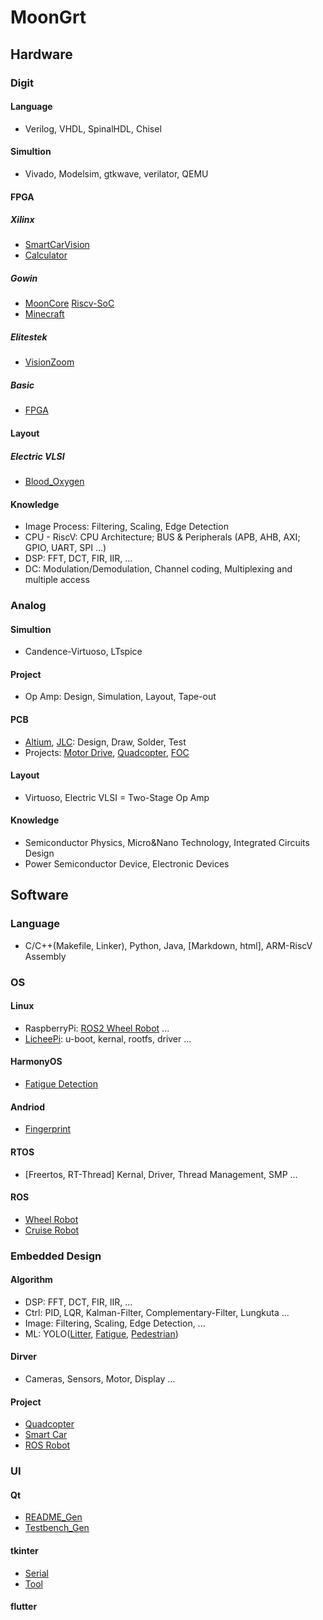 <!-- https://www.min2k.com/tools/markmap/ -->

# MoonGrt

## Hardware

### Digit
#### Language
- Verilog, VHDL, SpinalHDL, Chisel
#### Simultion
- Vivado, Modelsim, gtkwave, verilator, QEMU
#### FPGA
##### Xilinx
- [SmartCarVision](https://github.com/MoonGrt/SmartCarVision)
- [Calculator](https://github.com/MoonGrt/FPGA-Calculator)
##### Gowin
- [MoonCore](https://github.com/MoonGrt/MoonCore) [Riscv-SoC](https://github.com/MoonGrt/Riscv-SoC)
- [Minecraft](https://github.com/MoonGrt/FPGA-Minecraft)
##### Elitestek
- [VisionZoom](https://github.com/MoonGrt/VisionZoom)
##### Basic
- [FPGA](https://github.com/MoonGrt/FPGA)
#### Layout
##### Electric VLSI
- [Blood_Oxygen](https://github.com/MoonGrt/Electric_VLSI_lib)
#### Knowledge
- Image Process: Filtering, Scaling, Edge Detection
- CPU - RiscV: CPU Architecture; BUS & Peripherals (APB, AHB, AXI; GPIO, UART, SPI ...)
- DSP: FFT, DCT, FIR, IIR, ...
- DC: Modulation/Demodulation, Channel coding, Multiplexing and multiple access

### Analog
#### Simultion
- Candence-Virtuoso, LTspice
#### Project
- Op Amp: Design, Simulation, Layout, Tape-out
#### PCB
- [Altium](https://github.com/MoonGrt/PCB/tree/master/Altium), [JLC](https://github.com/MoonGrt/PCB/tree/master/JLC): Design, Draw, Solder, Test
- Projects: [Motor Drive](https://github.com/MoonGrt/PCB/tree/master/JLC/stm32_motordrive), [Quadcopter](https://github.com/MoonGrt/PCB/tree/master/JLC/fly_ctrl), [FOC](https://github.com/MoonGrt/Wheel_Robot)
#### Layout
- Virtuoso, Electric VLSI = Two-Stage Op Amp
#### Knowledge
- Semiconductor Physics, Micro&Nano Technology, Integrated Circuits Design
- Power Semiconductor Device, Electronic Devices


## Software

### Language
- C/C++(Makefile, Linker), Python, Java, [Markdown, html], ARM-RiscV Assembly

### OS
#### Linux
- RaspberryPi: [ROS2 Wheel Robot](https://github.com/MoonGrt/Wheel_Robot) ...
- [LicheePi](https://github.com/MoonGrt/Licheepi_Nano): u-boot, kernal, rootfs, driver ...
#### HarmonyOS
- [Fatigue Detection](https://github.com/MoonGrt/HaiSi-Detect_Fatigue)
#### Andriod
- [Fingerprint](https://github.com/MoonGrt/Android-Fingerprint)
#### RTOS
- [Freertos, RT-Thread] Kernal, Driver, Thread Management, SMP ...
#### ROS
- [Wheel Robot](https://github.com/MoonGrt/Wheel_Robot)
- [Cruise Robot](https://github.com/MoonGrt/Cruise_Robot)

### Embedded Design
#### Algorithm
- DSP: FFT, DCT, FIR, IIR, ...
- Ctrl: PID, LQR, Kalman-Filter, Complementary-Filter, Lungkuta ...
- Image: Filtering, Scaling, Edge Detection, ...
- ML: YOLO([Litter](https://github.com/MoonGrt/Cruise_Robot), [Fatigue](https://github.com/MoonGrt/HaiSi-Detect_Fatigue), [Pedestrian](https://github.com/MoonGrt/TDPS))
#### Dirver
- Cameras, Sensors, Motor, Display ...
#### Project
- [Quadcopter](https://github.com/MoonGrt/STM32-Fly_Control)
- [Smart Car](https://github.com/MoonGrt/TDPS)
- [ROS Robot](https://github.com/MoonGrt/Cruise_Robot)

### UI
#### Qt
- [README_Gen](https://github.com/MoonGrt/README_Gen)
- [Testbench_Gen](https://github.com/MoonGrt/Testbench_Gen)
#### tkinter
- [Serial](https://github.com/MoonGrt/VisionZoom/tree/master/GUI)
- [Tool](https://github.com/MoonGrt/Python-Tool)
#### flutter
